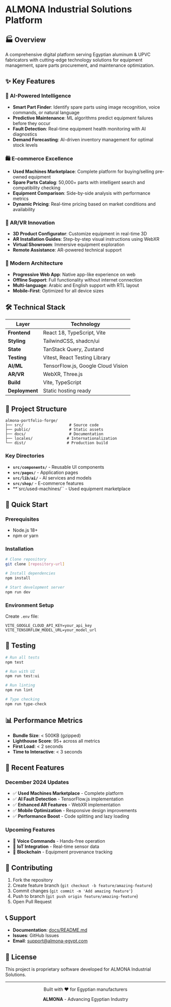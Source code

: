 # ALMONA Industrial Solutions Platform

## 🏭 Overview
A comprehensive digital platform serving Egyptian aluminum & UPVC fabricators with cutting-edge technology solutions for equipment management, spare parts procurement, and maintenance optimization.

## ✨ Key Features

### 🤖 AI-Powered Intelligence
- **Smart Part Finder**: Identify spare parts using image recognition, voice commands, or natural language
- **Predictive Maintenance**: ML algorithms predict equipment failures before they occur
- **Fault Detection**: Real-time equipment health monitoring with AI diagnostics
- **Demand Forecasting**: AI-driven inventory management for optimal stock levels

### 🛍️ E-commerce Excellence
- **Used Machines Marketplace**: Complete platform for buying/selling pre-owned equipment
- **Spare Parts Catalog**: 50,000+ parts with intelligent search and compatibility checking
- **Equipment Comparison**: Side-by-side analysis with performance metrics
- **Dynamic Pricing**: Real-time pricing based on market conditions and availability

### 🥽 AR/VR Innovation
- **3D Product Configurator**: Customize equipment in real-time 3D
- **AR Installation Guides**: Step-by-step visual instructions using WebXR
- **Virtual Showroom**: Immersive equipment exploration
- **Remote Assistance**: AR-powered technical support

### 📱 Modern Architecture
- **Progressive Web App**: Native app-like experience on web
- **Offline Support**: Full functionality without internet connection
- **Multi-language**: Arabic and English support with RTL layout
- **Mobile-First**: Optimized for all device sizes

## 🛠 Technical Stack

| Layer | Technology |
|-------|------------|
| **Frontend** | React 18, TypeScript, Vite |
| **Styling** | TailwindCSS, shadcn/ui |
| **State** | TanStack Query, Zustand |
| **Testing** | Vitest, React Testing Library |
| **AI/ML** | TensorFlow.js, Google Cloud Vision |
| **AR/VR** | WebXR, Three.js |
| **Build** | Vite, TypeScript |
| **Deployment** | Static hosting ready |

## 📁 Project Structure

```
almona-portfolio-forge/
├── src/                    # Source code
├── public/                 # Static assets
├── docs/                   # Documentation
├── locales/               # Internationalization
└── dist/                  # Production build
```

### Key Directories
- **`src/components/`** - Reusable UI components
- **`src/pages/`** - Application pages
- **`src/lib/ai/`** - AI services and models
- **`src/shop/`** - E-commerce features
- **`src/used-machines/`` - Used equipment marketplace

## 🚀 Quick Start

### Prerequisites
- Node.js 18+
- npm or yarn

### Installation
```bash
# Clone repository
git clone [repository-url]

# Install dependencies
npm install

# Start development server
npm run dev
```

### Environment Setup
Create `.env` file:
```env
VITE_GOOGLE_CLOUD_API_KEY=your_api_key
VITE_TENSORFLOW_MODEL_URL=your_model_url
```

## 🧪 Testing

```bash
# Run all tests
npm test

# Run with UI
npm run test:ui

# Run linting
npm run lint

# Type checking
npm run type-check
```

## 📊 Performance Metrics

- **Bundle Size**: < 500KB (gzipped)
- **Lighthouse Score**: 95+ across all metrics
- **First Load**: < 2 seconds
- **Time to Interactive**: < 3 seconds

## 🌟 Recent Features

### December 2024 Updates
- ✅ **Used Machines Marketplace** - Complete platform
- ✅ **AI Fault Detection** - TensorFlow.js implementation
- ✅ **Enhanced AR Features** - WebXR implementation
- ✅ **Mobile Optimization** - Responsive design improvements
- ✅ **Performance Boost** - Code splitting and lazy loading

### Upcoming Features
- 🔮 **Voice Commands** - Hands-free operation
- 🔮 **IoT Integration** - Real-time sensor data
- 🔮 **Blockchain** - Equipment provenance tracking

## 🤝 Contributing

1. Fork the repository
2. Create feature branch (`git checkout -b feature/amazing-feature`)
3. Commit changes (`git commit -m 'Add amazing feature'`)
4. Push to branch (`git push origin feature/amazing-feature`)
5. Open Pull Request

## 📞 Support

- **Documentation**: [docs/README.md](docs/README.md)
- **Issues**: GitHub Issues
- **Email**: support@almona-egypt.com

## 📄 License

This project is proprietary software developed for ALMONA Industrial Solutions.

---

<div align="center">
  <p>Built with ❤️ for Egyptian manufacturers</p>
  <p><strong>ALMONA</strong> - Advancing Egyptian Industry</p>
</div>
